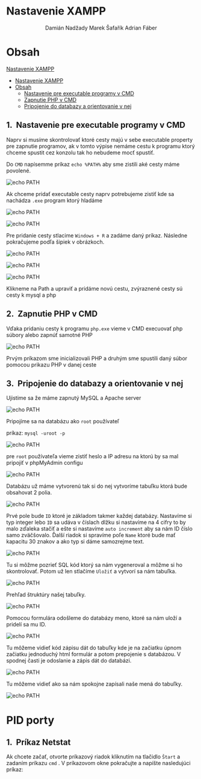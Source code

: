<!-- V markdowne je možné použiť aj CSS -->

<style>

/* 
Cislovanie kapitol pomocou CSS:

https://gist.github.com/patik/89ee6092c72a9e39950445c01598517a */

h1 { counter-reset: h2counter; }
h2 { counter-reset: h3counter; }
h3 { counter-reset: h4counter; }
h4 { counter-reset: h5counter; }
h5 { counter-reset: h6counter; }
h6 {}

h2:before {
    counter-increment: h2counter;
    content: counter(h2counter) ".\0000a0\0000a0";
}

h3:before {
    counter-increment: h3counter;
    content: counter(h2counter) "." counter(h3counter) ".\0000a0\0000a0";
}

h4:before {
    counter-increment: h4counter;
    content: counter(h2counter) "." counter(h3counter) "." counter(h4counter) ".\0000a0\0000a0";
}

h5:before {
    counter-increment: h5counter;
    content: counter(h2counter) "." counter(h3counter) "." counter(h4counter) "." counter(h5counter) ".\0000a0\0000a0";
}

h6:before {
    counter-increment: h6counter;
    content: counter(h2counter) "." counter(h3counter) "." counter(h4counter) "." counter(h5counter) "." counter(h6counter) ".\0000a0\0000a0";
}

/*
Centrovanie obrazkov
https://stackoverflow.com/questions/255170/markdown-and-image-alignment/43691462#43691462

https://stackoverflow.com/questions/12090472/how-do-i-center-an-image-in-the-readme-md-file-on-github
*/

img[src*='#left'] {
    float: left;
}
img[src*='#right'] {
    float: right;
}
img[src*='#center'] {
    display: block;
    margin: auto;
}
</style>

# Nastavenie XAMPP

<center>Damián Nadžady Marek Šafařík Adrian Fáber</center>

# Obsah
[Nastavenie XAMPP](#nastavenie-xampp)
- [Nastavenie XAMPP](#nastavenie-xampp)
- [Obsah](#obsah)
  - [Nastavenie pre executable programy v CMD](#nastavenie-pre-executable-programy-v-cmd)
  - [Zapnutie PHP v CMD](#zapnutie-php-v-cmd)
  - [Pripojenie do databazy a orientovanie v nej](#pripojenie-do-databazy-a-orientovanie-v-nej)
<!-- Obsah vygenerovať neskor
ak mas extension tak CTRL+SHIFT+P a napisat create table of content
-->

## Nastavenie pre executable programy v CMD

Naprv si musíme skontrolovať ktoré cesty majú v sebe executable property pre zapnutie programov, ak v tomto výpise nemáme cestu k programu ktorý chceme spustit cez konzolu tak ho nebudeme mocť spustiť.

Do `CMD` napísemme príkaz `echo %PATH%` aby sme zistili aké cesty máme povolené.

![echo PATH](./images/WindowsTerminal_TpcCQFeGjS.png#center)

Ak chceme pridať executable cesty naprv potrebujeme zistiť kde sa nachádza `.exe` program ktorý hladáme

![echo PATH](./images/ApplicationFrameHost_ynTOqvZfCc.png#center)

![echo PATH](./images/ApplicationFrameHost_pj5wUYsKrQ.png#center)

Pre pridanie cesty stlacime `Windows + R` a zadáme daný príkaz. Následne pokračujeme podľa šipiek v obrázkoch.

![echo PATH](./images/explorer_lDulGpQVNR.png#center)

![echo PATH](./images/SystemPropertiesComputerName_1XK0tRg1aq.png#center)

![echo PATH](./images/SystemPropertiesComputerName_MGrynUjVVV.png#center)

Klikneme na Path a upraviť a pridáme novú cestu, zvýraznené cesty sú cesty k mysql a php

## Zapnutie PHP v CMD

Vďaka pridaniu cesty k programu `php.exe` vieme v CMD execuovať php súbory alebo zapnúť samotné PHP

![echo PATH](./images/WindowsTerminal_wRMf4cqHnH.png#center)

Prvým príkazom sme inicializovali PHP a druhým sme spustili daný súbor pomocou prikazu PHP v danej ceste

## Pripojenie do databazy a orientovanie v nej

Ujistime sa že máme zapnutý MySQL a Apache server

![echo PATH](./images/xampp-control_givBTwII7s.png#center)

Pripojíme sa na databázu ako `root` používateľ

príkaz: `mysql -uroot -p`

![echo PATH](./images/WindowsTerminal_rahEHSu4Pk.png#center)

pre `root` používateľa vieme zistiť heslo a IP adresu na ktorú by sa mal pripojiť v phpMyAdmin configu

![echo PATH](./images/notepad_I0QaT74f4X.png#center)

Databázu už máme vytvorenú tak si do nej vytvoríme tabuľku ktorá bude obsahovat 2 polia.

![echo PATH](./images/Clipboard.jpg)

Prvé pole bude `ID` ktoré je základom takmer každej databázy. Nastavíme si typ integer lebo `ID` sa udáva v číslach dlžku si nastavíme na 4 cifry to by malo zďaleka stačiť a ešte si nastavíme `auto increment` aby sa nám ID číslo samo zväčšovalo. Ďalší riadok si spravíme poľe `Name` ktoré bude mať kapacitu 30 znakov a ako typ si dáme samozrejme text.

![echo PATH](./images/Clipboard1.jpg)

Tu si môžme pozrieť SQL kód ktorý sa nám vygeneroval a môžme si ho skontrolovať. Potom už len stlačíme `Uložiť` a vytvorí sa nám tabuľka.

![echo PATH](./images/Clipboard2.jpg)

Prehľad štruktúry našej tabuľky.

![echo PATH](./images/Clipboard3.jpg)

Pomocou formulára odošleme do databázy meno, ktoré sa nám uloží a pridelí sa mu ID.

![echo PATH](./images/Clipboard4.jpg)

Tu môžeme vidieť kód zápisu dát do tabuľky kde je na začiatku úpnom začiatku jednoduchý html formulár a potom prepojenie s
databázou. V spodnej časti je odoslanie a zápis dát do databázi.

![echo PATH](./images/Clipboard5.jpg)

Tu môžeme vidieť ako sa nám spokojne zapísali naše mená do tabuľky.

![echo PATH](./images/Clipboard6.jpg)

# PID porty

## Príkaz Netstat

Ak chcete začať, otvorte príkazový riadok kliknutím na tlačidlo `Štart` a zadaním príkazu `cmd` . V príkazovom okne pokračujte a napíšte nasledujúci príkaz:


<!-- TODO: -->
<!-- Pridat aj veci dajake zo zaciatku roka co sme robili a aj dorobit fotky do pondelka (PID porty atd)
Potom este pridat dajaky problem co sme mali -->
